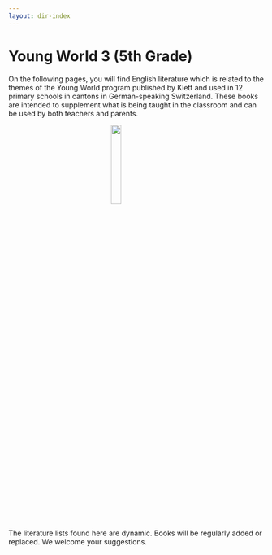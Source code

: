 ```yaml
---
layout: dir-index
---
```


# Young World 3 (5th Grade)

On the following pages, you will find English literature which is related to the themes of the Young World program published by Klett and used in 12 primary schools in cantons in German-speaking Switzerland. These books are intended to supplement what is being taught in the classroom and can be used by both teachers and parents.

<img src="https://i.imgur.com/H6LiZDe.png" width="20%" style="display:block;margin-left:auto;margin-right:auto;" />

The literature lists found here are dynamic. Books will be regularly added or replaced. We welcome your suggestions.


<!--stackedit_data:
eyJoaXN0b3J5IjpbMTM0MDk2NjkyLC0xMTkwMjg5MTEwLC02ND
MzNjIwNzFdfQ==
-->